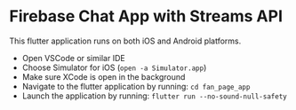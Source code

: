 # Firebase Chat App with Streams API

This flutter application runs on both iOS and Android platforms. 

- Open VSCode or similar IDE
- Choose Simulator for iOS (`open -a Simulator.app`)
- Make sure XCode is open in the background
- Navigate to the flutter application by running:  `cd fan_page_app`
- Launch the application by running:  `flutter run --no-sound-null-safety`
